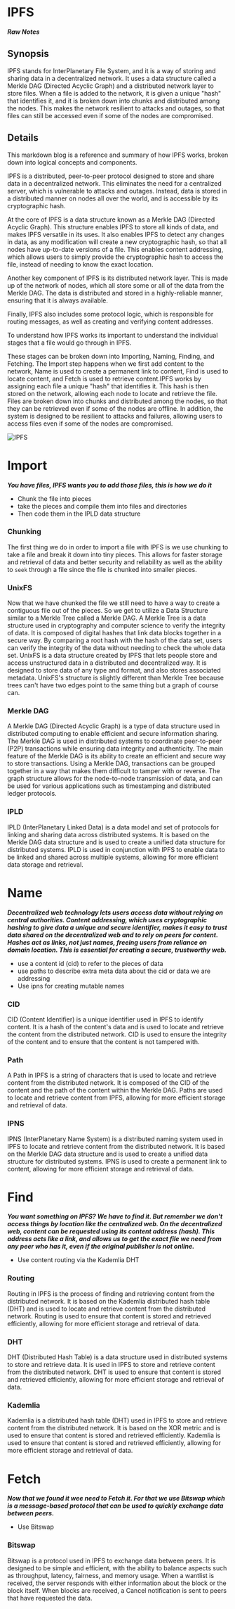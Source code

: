 # IPFS


***Raw Notes***

## Synopsis

IPFS stands for InterPlanetary File System, and it is a way of storing and sharing data in a decentralized network. It uses a data structure called a Merkle DAG (Directed Acyclic Graph) and a distributed network layer to store files. When a file is added to the network, it is given a unique "hash" that identifies it, and it is broken down into chunks and distributed among the nodes. This makes the network resilient to attacks and outages, so that files can still be accessed even if some of the nodes are compromised.

## Details


This markdown blog is a reference and summary of how IPFS works, broken down into logical concepts and components.

IPFS is a distributed, peer-to-peer protocol designed to store and share data in a decentralized network. This eliminates the need for a centralized server, which is vulnerable to attacks and outages. Instead, data is stored in a distributed manner on nodes all over the world, and is accessible by its cryptographic hash.

At the core of IPFS is a data structure known as a Merkle DAG (Directed Acyclic Graph). This structure enables IPFS to store all kinds of data, and makes IPFS versatile in its uses. It also enables IPFS to detect any changes in data, as any modification will create a new cryptographic hash, so that all nodes have up-to-date versions of a file. This enables content addressing, which allows users to simply provide the cryptographic hash to access the file, instead of needing to know the exact location.

Another key component of IPFS is its distributed network layer. This is made up of the network of nodes, which all store some or all of the data from the Merkle DAG. The data is distributed and stored in a highly-reliable manner, ensuring that it is always available.

Finally, IPFS also includes some protocol logic, which is responsible for routing messages, as well as creating and verifying content addresses.

To understand how IPFS works its important to understand the individual stages that a file would go through in IPFS.

These stages can be broken down into Importing, Naming, Finding, and Fetching. The Import step happens when we first add content to the network, Name is used to create a permanent link to content, Find is used to locate content, and Fetch is used to retrieve content.IPFS works by assigning each file a unique "hash" that identifies it. This hash is then stored on the network, allowing each node to locate and retrieve the file. Files are broken down into chunks and distributed among the nodes, so that they can be retrieved even if some of the nodes are offline. In addition, the system is designed to be resilient to attacks and failures, allowing users to access files even if some of the nodes are compromised.

![IPFS](https://user-images.githubusercontent.com/38284764/206791995-5f9f3729-b414-4002-ad2b-1e4c85ea4118.png)

# Import
***You have files, IPFS wants you to add those files, this is how we do it***

- Chunk the file into pieces
- take the pieces and compile them into files and directories
- Then code them in the IPLD data structure

### Chunking

The first thing we do in order to import a file with IPFS is we use chunking to take a file and break it down into tiny pieces. This allows for faster storage and retrieval of data and better security and reliability as well as the ability to `seek` through a file since the file is chunked into smaller pieces. 

### UnixFS

Now that we have chunked the file we still need to have a way to create a contiguous file out of the pieces. So we get to utilize a Data Structure similar to a Merkle Tree called a Merkle DAG. A Merkle Tree is a data structure used in cryptography and computer science to verify the integrity of data. It is composed of digital hashes that link data blocks together in a secure way. By comparing a root hash with the hash of the data set, users can verify the integrity of the data without needing to check the whole data set. UnixFS is a data structure created by IPFS that lets people store and access unstructured data in a distributed and decentralized way. It is designed to store data of any type and format, and also stores associated metadata. UnixFS's structure is slightly different than Merkle Tree because trees can't have two edges point to the same thing but a graph of course can. 

### Merkle DAG

A Merkle DAG (Directed Acyclic Graph) is a type of data structure used in distributed computing to enable efficient and secure information sharing. The Merkle DAG is used in distributed systems to coordinate peer-to-peer (P2P) transactions while ensuring data integrity and authenticity. The main feature of the Merkle DAG is its ability to create an efficient and secure way to store transactions. Using a Merkle DAG, transactions can be grouped together in a way that makes them difficult to tamper with or reverse. The graph structure allows for the node-to-node transmission of data, and can be used for various applications such as timestamping and distributed ledger protocols.

### IPLD

IPLD (InterPlanetary Linked Data) is a data model and set of protocols for linking and sharing data across distributed systems. It is based on the Merkle DAG data structure and is used to create a unified data structure for distributed systems. IPLD is used in conjunction with IPFS to enable data to be linked and shared across multiple systems, allowing for more efficient data storage and retrieval.

# Name

***Decentralized web technology lets users access data without relying on central authorities. Content addressing, which uses cryptographic hashing to give data a unique and secure identifier, makes it easy to trust data shared on the decentralized web and to rely on peers for content. Hashes act as links, not just names, freeing users from reliance on domain location. This is essential for creating a secure, trustworthy web.***

- use a content id (cid) to refer to the pieces of data
- use paths to describe extra meta data about the cid or data we are addressing
- Use ipns for creating mutable names

### CID
CID (Content Identifier) is a unique identifier used in IPFS to identify content. It is a hash of the content's data and is used to locate and retrieve the content from the distributed network. CID is used to ensure the integrity of the content and to ensure that the content is not tampered with.

### Path

A Path in IPFS is a string of characters that is used to locate and retrieve content from the distributed network. It is composed of the CID of the content and the path of the content within the Merkle DAG. Paths are used to locate and retrieve content from IPFS, allowing for more efficient storage and retrieval of data.

### IPNS

IPNS (InterPlanetary Name System) is a distributed naming system used in IPFS to locate and retrieve content from the distributed network. It is based on the Merkle DAG data structure and is used to create a unified data structure for distributed systems. IPNS is used to create a permanent link to content, allowing for more efficient storage and retrieval of data.


# Find
***You want something on IPFS? We have to find it. But remember we don't access things by location like the centralized web. 
On the decentralized web, content can be requested using its content address (hash). This address acts like a link, and allows us to get the exact file we need from any peer who has it, even if the original publisher is not online.*** 

- Use content routing via the Kademlia DHT

### Routing 
Routing in IPFS is the process of finding and retrieving content from the distributed network. It is based on the Kademlia distributed hash table (DHT) and is used to locate and retrieve content from the distributed network. Routing is used to ensure that content is stored and retrieved efficiently, allowing for more efficient storage and retrieval of data.

### DHT
DHT (Distributed Hash Table) is a data structure used in distributed systems to store and retrieve data. It is used in IPFS to store and retrieve content from the distributed network. DHT is used to ensure that content is stored and retrieved efficiently, allowing for more efficient storage and retrieval of data.

### Kademlia
Kademlia is a distributed hash table (DHT) used in IPFS to store and retrieve content from the distributed network. It is based on the XOR metric and is used to ensure that content is stored and retrieved efficiently. Kademlia is used to ensure that content is stored and retrieved efficiently, allowing for more efficient storage and retrieval of data.


# Fetch

***Now that we found it wee need to Fetch it. For that we use Bitswap which is a message-based protocol that can be used to quickly exchange data between peers.***

 - Use Bitswap

### Bitswap
Bitswap is a protocol used in IPFS to exchange data between peers. It is designed to be simple and efficient, with the ability to balance aspects such as throughput, latency, fairness, and memory usage. When a wantlist is received, the server responds with either information about the block or the block itself. When blocks are received, a Cancel notification is sent to peers that have requested the data.


